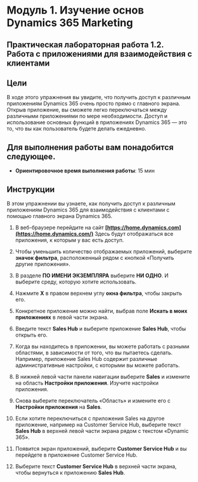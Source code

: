 ﻿---
lab:
    title: 'Лабораторная работа 1.2. Работа с приложениями для взаимодействия с клиентами'
    module: 'Модуль 1. Изучение основ Dynamics 365 Marketing'
---

Модуль 1. Изучение основ Dynamics 365 Marketing
========================

## Практическая лабораторная работа 1.2. Работа с приложениями для взаимодействия с клиентами 

## Цели

В ходе этого упражнения вы увидите, что получить доступ к различным приложениям Dynamics 365 очень просто прямо с главного экрана. Открыв приложение, вы сможете легко переключаться между различными приложениями по мере необходимости. Доступ и использование основных функций в приложениях Dynamics 365 — это то, что вы как пользователь будете делать ежедневно.


## Для выполнения работы вам понадобится следующее.

  - **Ориентировочное время выполнения работы**: 15 мин

## Инструкции

В этом упражнении вы узнаете, как получить доступ к различным приложениям Dynamics 365 для взаимодействия с клиентами с помощью главного экрана Dynamics 365. 

1. В веб-браузере перейдите на сайт **[https://home.dynamics.com](https://home.dynamics.com/)** Здесь будут отображаться все приложения, к которым у вас есть доступ. 

2. Чтобы уменьшить количество отображаемых приложений, выберите **значок фильтра**, расположенный рядом с кнопкой «Получить другие приложения». 

3. В разделе **ПО ИМЕНИ ЭКЗЕМПЛЯРА** выберите **НИ ОДНО**. И выберите среду, которую хотите использовать. 

4. Нажмите **X** в правом верхнем углу **окна фильтра**, чтобы закрыть его. 

5. Конкретное приложение можно найти, выбрав поле **Искать в моих приложениях** в левой части экрана. 

6. Введите текст **Sales Hub** и выберите приложение **Sales Hub**, чтобы открыть его. 

7. Когда вы находитесь в приложении, вы можете работать с разными областями, в зависимости от того, что вы пытаетесь сделать. Например, приложение Sales Hub содержит различные административные настройки, с которыми вы можете работать. 

8. В нижней левой части панели навигации выберите **Sales** и измените на область **Настройки приложения**. Изучите настройки приложения.

9. Снова выберите переключатель «Область» и измените его с **Настройки приложения** на **Sales**.

10. Если хотите переключиться с приложения Sales на другое приложение, например на Customer Service Hub, выберите текст **Sales Hub** в верхней левой части экрана рядом с текстом «Dynamic 365». 

11. Появится экран приложений, выберите **Customer Service Hub** и вы перейдете в приложение Customer Service Hub. 

12. Выберите текст **Customer Service Hub** в верхней части экрана, чтобы вернуться к приложению **Sales Hub**. 
